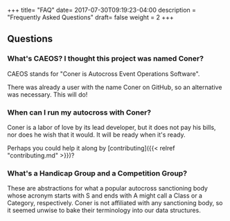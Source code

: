 +++
title= "FAQ"
date= 2017-07-30T09:19:23-04:00
description = "Frequently Asked Questions"
draft= false
weight = 2
+++

## Questions

### What's CAEOS? I thought this project was named Coner?

CAEOS stands for "Coner is Autocross Event Operations Software".

There was already a user with the name Coner on GitHub, so an alternative was necessary. This will do!

### When can I run my autocross with Coner?

Coner is a labor of love by its lead developer, but it does not pay his bills, nor does he wish that it would. It will be ready when it's ready.

Perhaps you could help it along by [contributing]({{< relref "contributing.md" >}})?

### What's a Handicap Group and a Competition Group?

These are abstractions for what a popular autocross sanctioning body whose acronym starts with S and ends with A might call a Class or a Category, respectively. Coner is not affiliated with any sanctioning body, so it seemed unwise to bake their terminology into our data structures.
